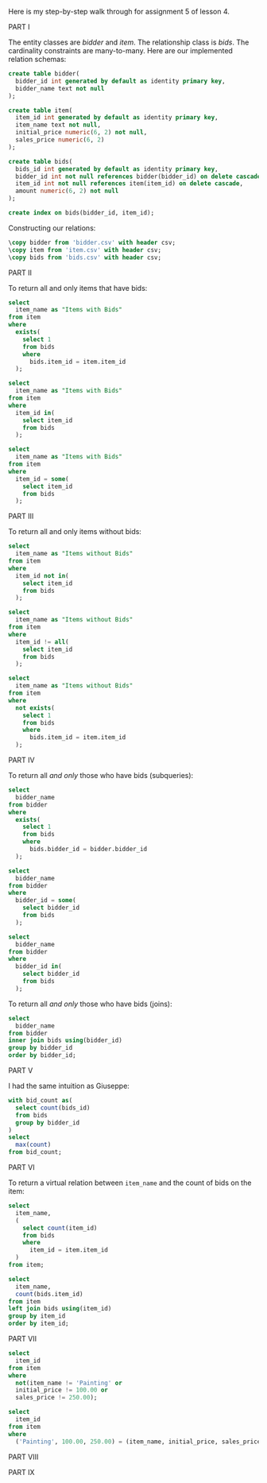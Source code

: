 Here is my step-by-step walk through for assignment 5 of lesson 4.

PART I

The entity classes are _bidder_ and _item_. The relationship class is _bids_. The cardinality constraints are many-to-many. Here are our implemented relation schemas:

```sql
create table bidder(
  bidder_id int generated by default as identity primary key,
  bidder_name text not null
);

create table item(
  item_id int generated by default as identity primary key,
  item_name text not null,
  initial_price numeric(6, 2) not null,
  sales_price numeric(6, 2)
);

create table bids(
  bids_id int generated by default as identity primary key,
  bidder_id int not null references bidder(bidder_id) on delete cascade,
  item_id int not null references item(item_id) on delete cascade,
  amount numeric(6, 2) not null
);

create index on bids(bidder_id, item_id);
```

Constructing our relations:

```sql
\copy bidder from 'bidder.csv' with header csv;
\copy item from 'item.csv' with header csv;
\copy bids from 'bids.csv' with header csv;
```

PART II

To return all and only items that have bids:

```sql
select
  item_name as "Items with Bids"
from item
where
  exists(
    select 1
    from bids
    where
      bids.item_id = item.item_id
  );

select
  item_name as "Items with Bids"
from item
where
  item_id in(
    select item_id
    from bids
  );

select
  item_name as "Items with Bids"
from item
where
  item_id = some(
    select item_id
    from bids
  );
```

PART III

To return all and only items without bids:

```sql
select
  item_name as "Items without Bids"
from item
where
  item_id not in(
    select item_id
    from bids
  );

select
  item_name as "Items without Bids"
from item
where
  item_id != all(
    select item_id
    from bids
  );

select
  item_name as "Items without Bids"
from item
where
  not exists(
    select 1
    from bids
    where
      bids.item_id = item.item_id
  );
```

PART IV

To return all _and only_ those who have bids (subqueries):

```sql
select
  bidder_name
from bidder
where
  exists(
    select 1
    from bids
    where
      bids.bidder_id = bidder.bidder_id
  );

select
  bidder_name
from bidder
where
  bidder_id = some(
    select bidder_id
    from bids
  );

select
  bidder_name
from bidder
where
  bidder_id in(
    select bidder_id
    from bids
  );
```

To return all _and only_ those who have bids (joins):

```sql
select
  bidder_name
from bidder
inner join bids using(bidder_id)
group by bidder_id
order by bidder_id;
```

PART V

I had the same intuition as Giuseppe:

```sql
with bid_count as(
  select count(bids_id)
  from bids
  group by bidder_id
)
select
  max(count)
from bid_count;
```

PART VI

To return a virtual relation between `item_name` and the count of bids on the item:

```sql
select
  item_name,
  (
    select count(item_id)
    from bids
    where
      item_id = item.item_id
  )
from item;

select
  item_name,
  count(bids.item_id)
from item
left join bids using(item_id)
group by item_id
order by item_id;
```

PART VII

```sql
select
  item_id
from item
where
  not(item_name != 'Painting' or
  initial_price != 100.00 or
  sales_price != 250.00);

select
  item_id
from item
where
  ('Painting', 100.00, 250.00) = (item_name, initial_price, sales_price);
```

PART VIII



PART IX
